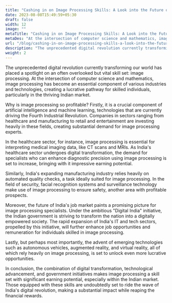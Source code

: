 ```yaml
---
title: "Cashing in on Image Processing Skills: A Look into the Future of the Indian Market"
date: 2023-08-08T15:49:59+05:30
draft: false
width: 12
image: ""
metaTitle: "Cashing in on Image Processing Skills: A Look into the Future of the Indian Market | OpenCV Courses"
metaDes: "At the intersection of computer science and mathematics, image processing has become an essential component of various industries and technologies, creating a lucrative pathway for skilled individuals, particularly in the thriving Indian market."
url: "/blog/cashing-in-on-image-processing-skills-a-look-into-the-future-of-the-indian-market"
description: "The unprecedented digital revolution currently transforming our world has placed a spotlight on an often overlooked but vital skill set: image processing. At the intersection of computer science and mathematics, image processing has become an essential component of various industries and technologies, creating a lucrative pathway for skilled individuals, particularly in the thriving Indian market."
weight: 2
---
```



The unprecedented digital revolution currently transforming our world has placed a spotlight on an often overlooked but vital skill set: image processing. At the intersection of computer science and mathematics, image processing has become an essential component of various industries and technologies, creating a lucrative pathway for skilled individuals, particularly in the thriving Indian market.
            

            
Why is image processing so profitable? Firstly, it is a crucial component of artificial intelligence and machine learning, technologies that are currently driving the Fourth Industrial Revolution. Companies in sectors ranging from healthcare and manufacturing to retail and entertainment are investing heavily in these fields, creating substantial demand for image processing experts.
           

            
In the healthcare sector, for instance, image processing is essential for interpreting medical imaging data, like CT scans and MRIs. As India's healthcare sector undergoes digital transformation, the demand for specialists who can enhance diagnostic precision using image processing is set to increase, bringing with it impressive earning potential.
           

            
Similarly, India's expanding manufacturing industry relies heavily on automated quality checks, a task ideally suited for image processing. In the field of security, facial recognition systems and surveillance technology make use of image processing to ensure safety, another area with profitable prospects.
           

            
Moreover, the future of India's job market paints a promising picture for image processing specialists. Under the ambitious "Digital India" initiative, the Indian government is striving to transform the nation into a digitally empowered society. The rapid expansion of India's IT and tech sectors, propelled by this initiative, will further enhance job opportunities and remuneration for individuals skilled in image processing.
           

            
Lastly, but perhaps most importantly, the advent of emerging technologies such as autonomous vehicles, augmented reality, and virtual reality, all of which rely heavily on image processing, is set to unlock even more lucrative opportunities.
           

            
In conclusion, the combination of digital transformation, technological advancement, and government initiatives makes image processing a skill set with significant earning potential, especially within the Indian market. Those equipped with these skills are undoubtedly set to ride the wave of India's digital revolution, making a substantial impact while reaping the financial rewards.
           
